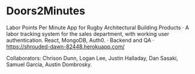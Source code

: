# Doors2Minutes

Labor Points Per Minute App for Rugby Architectural Building Products
·      A labor tracking system for the sales department, with working user authentication. React, MongoDB, Auth0. 
·      Backend and QA
·      https://shrouded-dawn-82448.herokuapp.com/



Collaborators: Chrison Dunn, Logan Lee, Justin Halladay, Dan Sasaki, Samuel Garcia, Austin Dombrosky. 

